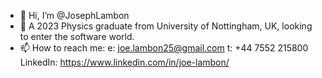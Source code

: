 - 👋 Hi, I’m @JosephLambon
- 👀 A 2023 Physics graduate from University of Nottingham, UK, looking to enter the software world.
- 📫 How to reach me:
     e: joe.lambon25@gmail.com
     t: +44 7552 215800
     LinkedIn: https://www.linkedin.com/in/joe-lambon/

<!---
JosephLambon/JosephLambon is a ✨ special ✨ repository because its `README.md` (this file) appears on your GitHub profile.
You can click the Preview link to take a look at your changes.
--->
